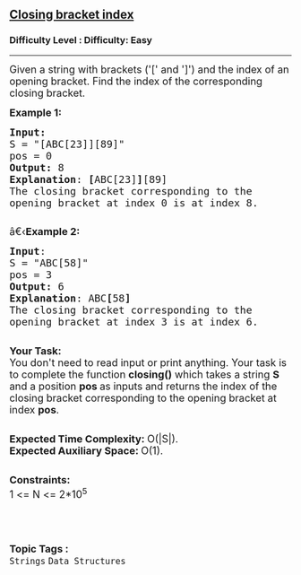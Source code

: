 <h2><a href="https://www.geeksforgeeks.org/problems/closing-bracket-index5900/1?page=2&category=Strings&difficulty=Easy&status=unsolved&sortBy=submissions">Closing bracket index</a></h2><h3>Difficulty Level : Difficulty: Easy</h3><hr><div class="problems_problem_content__Xm_eO"><p><span style="font-size:18px">Given a string with brackets ('[' and ']') and the index of an opening bracket. Find the index of the corresponding closing bracket.</span></p>

<p><span style="font-size:18px"><strong>Example 1:</strong></span></p>

<pre><span style="font-size:18px"><strong>Input:</strong>
S = "[ABC[23]][89]"
pos = 0
<strong>Output:</strong> 8
<strong>Explanation</strong>: <strong>[</strong>ABC[23]<strong>]</strong>[89]
The closing bracket corresponding to the
opening bracket at index 0 is at index 8.
</span>
</pre>

<p><span style="font-size:18px">â€‹<strong>Example 2:</strong></span></p>

<pre><span style="font-size:18px"><strong>Input</strong>: 
S = "ABC[58]"
pos = 3
<strong>Output:</strong> 6
<strong>Explanation</strong>: ABC<strong>[</strong>58<strong>]
</strong>The closing bracket corresponding to the
opening bracket at index 3 is at index 6.</span>
</pre>

<p><br>
<span style="font-size:18px"><strong>Your Task:</strong><br>
You don't need to read input or print anything. Your task is to complete the function&nbsp;<strong>closing()</strong>&nbsp;which takes a string <strong>S</strong> and a position&nbsp;<strong>pos&nbsp;</strong>as inputs and returns the index of the closing bracket corresponding to the opening bracket at index&nbsp;<strong>pos</strong>.</span></p>

<p><br>
<span style="font-size:18px"><strong>Expected Time Complexity:&nbsp;</strong>O(|S|).<br>
<strong>Expected Auxiliary Space:&nbsp;</strong>O(1).</span></p>

<p><br>
<span style="font-size:18px"><strong>Constraints:</strong><br>
1 &lt;= N &lt;= 2*10<sup>5</sup></span></p>

<p>&nbsp;</p>
</div><br><p><span style=font-size:18px><strong>Topic Tags : </strong><br><code>Strings</code>&nbsp;<code>Data Structures</code>&nbsp;